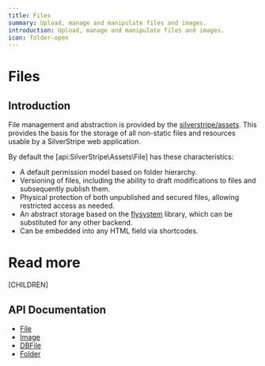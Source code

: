 ```yaml
---
title: Files
summary: Upload, manage and manipulate files and images.
introduction: Upload, manage and manipulate files and images.
icon: folder-open
---
```


# Files

## Introduction

File management and abstraction is provided by the [silverstripe/assets](https://github.com/silverstripe/silverstripe-assets).
This provides the basis for the storage of all non-static files and resources usable by a SilverStripe web application.

By default the [api:SilverStripe\Assets\File] has these characteristics:

 - A default permission model based on folder hierarchy.
 - Versioning of files, including the ability to draft modifications to files and subsequently publish them.
 - Physical protection of both unpublished and secured files, allowing restricted access as needed.
 - An abstract storage based on the [flysystem](https://flysystem.thephpleague.com/) library, which can be
   substituted for any other backend.
 - Can be embedded into any HTML field via shortcodes. 

# Read more

[CHILDREN]

## API Documentation

* [File](api:SilverStripe\Assets\File)
* [Image](api:SilverStripe\Assets\Image)
* [DBFile](api:SilverStripe\Assets\Storage\DBFile)
* [Folder](api:SilverStripe\Assets\Folder)
